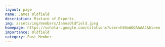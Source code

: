 ```yaml
---
layout: page
name: James Oldfield
description: Mixture of Experts
img: assets/img/members/JamesOldfield.jpeg
homepage: https://scholar.google.com/citations?user=h5NoWGQAAAAJ&hl=en
importance: Oldfield
category: Past Member
---
```

